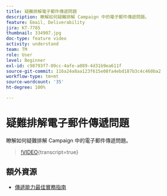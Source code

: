 ```yaml
---
title: 疑難排解電子郵件傳遞問題
description: 瞭解如何疑難排解 Campaign 中的電子郵件傳遞問題。
feature: Email, Deliverability
jira: KT-7785
thumbnail: 334907.jpg
doc-type: feature video
activity: understand
team: TM
role: User
level: Beginner
exl-id: c98793f7-09cc-4afe-a089-4d31b9ea611f
source-git-commit: 116a24a8aa123f615e08fa4ebd187b3c4c460ba2
workflow-type: tm+mt
source-wordcount: '35'
ht-degree: 100%

---
```


# 疑難排解電子郵件傳遞問題

瞭解如何疑難排解 Campaign 中的電子郵件傳遞問題。

>[!VIDEO](https://video.tv.adobe.com/v/334907?quality=12&learn=on){transcript=true}

## 額外資源

* [傳遞能力最佳實務指南](https://experienceleague.adobe.com/docs/deliverability-learn/deliverability-best-practice-guide/introduction.html?lang=zh-Hant)
